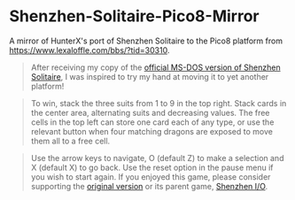 # Shenzhen-Solitaire-Pico8-Mirror
A mirror of HunterX's port of Shenzhen Solitaire to the Pico8 platform from https://www.lexaloffle.com/bbs/?tid=30310.

>After receiving my copy of the [official MS-DOS version of Shenzhen Solitaire](https://www.kickstarter.com/projects/1812249267/shenzhen-solitaire-for-ms-dos), I was inspired to try my hand at moving it to yet another platform!

>To win, stack the three suits from 1 to 9 in the top right. Stack cards in the center area, alternating suits and decreasing values. The free cells in the top left can store one card each of any type, or use the relevant button when four matching dragons are exposed to move them all to a free cell.

>Use the arrow keys to navigate, O (default Z) to make a selection and X (default X) to go back. Use the reset option in the pause menu if you wish to start again. If you enjoyed this game, please consider supporting the [original version](https://store.steampowered.com/app/570490/SHENZHEN_SOLITAIRE) or its parent game, [Shenzhen I/O](http://www.zachtronics.com/shenzhen-io/).

